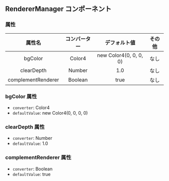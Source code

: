 ## RendererManager コンポーネント
<!-- EDIT HERE(@Component)-->
<!-- /EDIT HERE-->
### 属性
<!-- DO NOT EDIT -->
<!-- ATTRS -->
| 属性名 | コンバーター | デフォルト値 | その他 |
|:------:|:------:|:------:|:------:|
| bgColor | Color4 | new Color4(0, 0, 0, 0) | なし |
| clearDepth | Number | 1.0 | なし |
| complementRenderer | Boolean | true | なし |

<!-- /ATTRS -->
<!-- /DO NOT EDIT -->
### bgColor 属性

 * `converter`: Color4
 * `defaultValue`: new Color4(0, 0, 0, 0)

<!-- EDIT HERE(bgColor)-->
<!-- /EDIT HERE-->
### clearDepth 属性

 * `converter`: Number
 * `defaultValue`: 1.0

<!-- EDIT HERE(clearDepth)-->
<!-- /EDIT HERE-->
### complementRenderer 属性

 * `converter`: Boolean
 * `defaultValue`: true

<!-- EDIT HERE(complementRenderer)-->
<!-- /EDIT HERE-->
